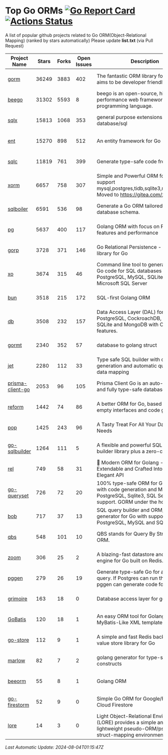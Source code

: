 # Top Go ORMs [![Go Report Card](https://goreportcard.com/badge/github.com/d-tsuji/awesome-go-orms)](https://goreportcard.com/report/github.com/d-tsuji/awesome-go-orms) [![Actions Status](https://github.com/d-tsuji/awesome-go-orms/workflows/CI/badge.svg)](https://github.com/d-tsuji/awesome-go-orms/actions)
A list of popular github projects related to Go ORM(Object-Relational Mapping) (ranked by stars automatically)
Please update **list.txt** (via Pull Request)

| Project Name | Stars | Forks | Open Issues | Description | Last Update |
| ------------ | ----- | ----- | ----------- | ----------- | ----------- |
| [gorm](https://github.com/go-gorm/gorm) | 36249 | 3883 | 402 | The fantastic ORM library for Golang, aims to be developer friendly | 2024-08-04 00:28:45 |
| [beego](https://github.com/beego/beego) | 31302 | 5593 | 8 | beego is an open-source, high-performance web framework for the Go programming language. | 2024-08-03 23:54:14 |
| [sqlx](https://github.com/jmoiron/sqlx) | 15813 | 1068 | 353 | general purpose extensions to golang's database/sql | 2024-08-03 23:42:58 |
| [ent](https://github.com/ent/ent) | 15270 | 898 | 512 | An entity framework for Go | 2024-08-03 19:24:17 |
| [sqlc](https://github.com/sqlc-dev/sqlc) | 11819 | 761 | 399 | Generate type-safe code from SQL | 2024-08-04 00:02:54 |
| [xorm](https://github.com/go-xorm/xorm) | 6657 | 758 | 307 | Simple and Powerful ORM for Go, support mysql,postgres,tidb,sqlite3,mssql,oracle, Moved to https://gitea.com/xorm/xorm | 2024-07-31 00:57:08 |
| [sqlboiler](https://github.com/volatiletech/sqlboiler) | 6591 | 536 | 98 | Generate a Go ORM tailored to your database schema. | 2024-08-04 00:39:11 |
| [pg](https://github.com/go-pg/pg) | 5637 | 400 | 117 | Golang ORM with focus on PostgreSQL features and performance | 2024-08-01 08:54:47 |
| [gorp](https://github.com/go-gorp/gorp) | 3728 | 371 | 146 | Go Relational Persistence - an ORM-ish library for Go | 2024-07-20 14:48:34 |
| [xo](https://github.com/xo/xo) | 3674 | 315 | 46 | Command line tool to generate idiomatic Go code for SQL databases supporting PostgreSQL, MySQL, SQLite, Oracle, and Microsoft SQL Server | 2024-08-03 14:55:52 |
| [bun](https://github.com/uptrace/bun) | 3518 | 215 | 172 | SQL-first Golang ORM | 2024-08-03 08:34:56 |
| [db](https://github.com/upper/db) | 3508 | 232 | 157 | Data Access Layer (DAL) for PostgreSQL, CockroachDB, MySQL, SQLite and MongoDB with ORM-like features. | 2024-07-31 22:58:37 |
| [gormt](https://github.com/xxjwxc/gormt) | 2340 | 352 | 57 | database to golang struct | 2024-07-31 02:41:45 |
| [jet](https://github.com/go-jet/jet) | 2280 | 112 | 33 | Type safe SQL builder with code generation and automatic query result data mapping | 2024-08-03 19:58:01 |
| [prisma-client-go](https://github.com/steebchen/prisma-client-go) | 2053 | 96 | 105 | Prisma Client Go is an auto-generated and fully type-safe database client | 2024-08-03 18:22:32 |
| [reform](https://github.com/go-reform/reform) | 1442 | 74 | 86 | A better ORM for Go, based on non-empty interfaces and code generation. | 2024-07-09 09:49:13 |
| [pop](https://github.com/gobuffalo/pop) | 1425 | 243 | 96 | A Tasty Treat For All Your Database Needs | 2024-07-28 06:35:00 |
| [go-sqlbuilder](https://github.com/huandu/go-sqlbuilder) | 1264 | 111 | 5 | A flexible and powerful SQL string builder library plus a zero-config ORM. | 2024-08-03 07:27:22 |
| [rel](https://github.com/go-rel/rel) | 749 | 58 | 31 | :gem: Modern ORM for Golang - Testable, Extendable and Crafted Into a Clean and Elegant API | 2024-07-31 01:53:21 |
| [go-queryset](https://github.com/jirfag/go-queryset) | 726 | 72 | 20 | 100% type-safe ORM for Go (Golang) with code generation and MySQL, PostgreSQL, Sqlite3, SQL Server support. GORM under the hood. | 2024-07-24 14:19:18 |
| [bob](https://github.com/stephenafamo/bob) | 717 | 37 | 13 | SQL query builder and ORM/Factory generator for Go with support for PostgreSQL, MySQL and SQLite | 2024-08-03 12:52:07 |
| [qbs](https://github.com/coocood/qbs) | 548 | 101 | 10 | QBS stands for Query By Struct. A Go ORM. | 2024-05-23 13:06:26 |
| [zoom](https://github.com/albrow/zoom) | 306 | 25 | 2 | A blazing-fast datastore and querying engine for Go built on Redis. | 2024-06-12 14:00:21 |
| [pggen](https://github.com/jschaf/pggen) | 279 | 26 | 19 | Generate type-safe Go for any Postgres query. If Postgres can run the query, pggen can generate code for it. | 2024-07-26 14:52:10 |
| [grimoire](https://github.com/Fs02/grimoire) | 163 | 18 | 0 | Database access layer for golang | 2024-07-06 08:58:27 |
| [GoBatis](https://github.com/mei-rune/GoBatis) | 120 | 18 | 1 | An easy ORM tool for Golang, support MyBatis-Like XML template SQL | 2024-07-19 09:48:29 |
| [go-store](https://github.com/gosuri/go-store) | 112 | 9 | 1 | A simple and fast Redis backed key-value store library for Go | 2023-09-25 03:42:25 |
| [marlow](https://github.com/dadleyy/marlow) | 82 | 7 | 2 | golang generator for type-safe sql api constructs | 2024-01-25 13:28:04 |
| [beeorm](https://github.com/latolukasz/beeorm) | 55 | 8 | 1 | Golang ORM | 2024-01-09 19:00:44 |
| [go-firestorm](https://github.com/jschoedt/go-firestorm) | 52 | 9 | 0 | Simple Go ORM for Google/Firebase Cloud Firestore | 2024-07-18 06:59:13 |
| [lore](https://github.com/abrahambotros/lore) | 14 | 3 | 0 | Light Object-Relational Environment (LORE) provides a simple and lightweight pseudo-ORM/pseudo-struct-mapping environment for Go | 2023-09-25 08:03:17 |

*Last Automatic Update: 2024-08-04T01:15:47Z*